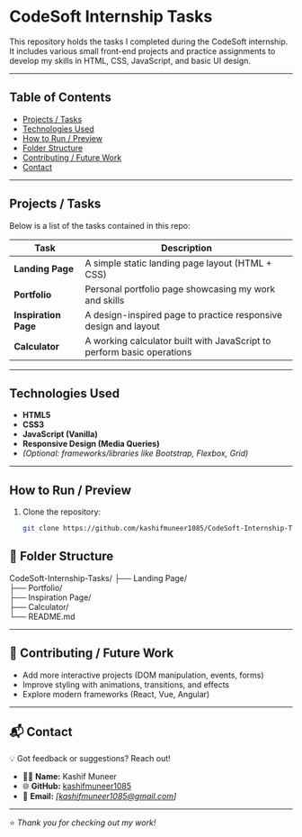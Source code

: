 # CodeSoft Internship Tasks

This repository holds the tasks I completed during the CodeSoft internship. It includes various small front-end projects and practice assignments to develop my skills in HTML, CSS, JavaScript, and basic UI design.

---

## Table of Contents

- [Projects / Tasks](#projects--tasks)  
- [Technologies Used](#technologies-used)  
- [How to Run / Preview](#how-to-run--preview)  
- [Folder Structure](#folder-structure)  
- [Contributing / Future Work](#contributing--future-work)  
- [Contact](#contact)

---

## Projects / Tasks

Below is a list of the tasks contained in this repo:

| Task             | Description                                                                 |
|------------------|-----------------------------------------------------------------------------|
| **Landing Page** | A simple static landing page layout (HTML + CSS)                            |
| **Portfolio**    | Personal portfolio page showcasing my work and skills                      |
| **Inspiration Page** | A design-inspired page to practice responsive design and layout        |
| **Calculator**   | A working calculator built with JavaScript to perform basic operations      |

---

## Technologies Used

- **HTML5**  
- **CSS3**  
- **JavaScript (Vanilla)**  
- **Responsive Design (Media Queries)**  
- *(Optional: frameworks/libraries like Bootstrap, Flexbox, Grid)*  

---

## How to Run / Preview

1. Clone the repository:  
   ```bash
   git clone https://github.com/kashifmuneer1085/CodeSoft-Internship-Tasks.git

## 📂 Folder Structure  

CodeSoft-Internship-Tasks/
├── Landing Page/          
├── Portfolio/             
├── Inspiration Page/      
├── Calculator/            
└── README.md  

---

## 🤝 Contributing / Future Work  

- Add more interactive projects (DOM manipulation, events, forms)  
- Improve styling with animations, transitions, and effects  
- Explore modern frameworks (React, Vue, Angular)  

---

## 📬 Contact  

💡 Got feedback or suggestions? Reach out!  

- 👨‍💻 **Name:** Kashif Muneer  
- 🌐 **GitHub:** [kashifmuneer1085](https://github.com/kashifmuneer1085)  
- 📧 **Email:** *[kashifmuneer1085@gmail.com]*  

---

⭐ *Thank you for checking out my work!*  



